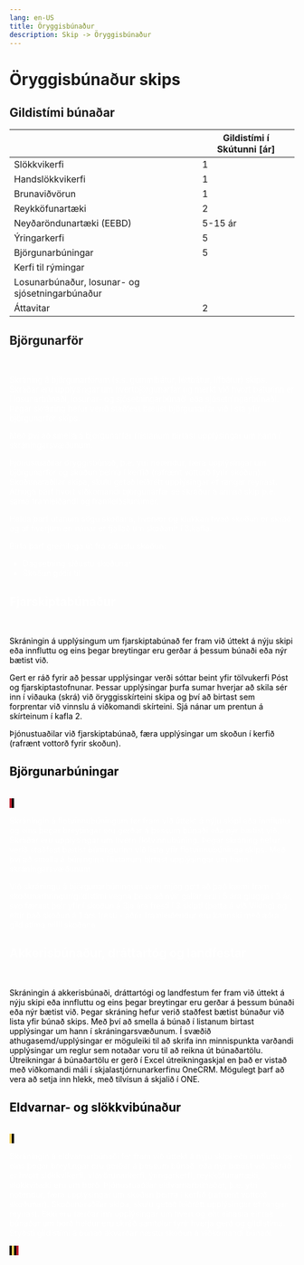 ```yaml
---
lang: en-US
title: Öryggisbúnaður
description: Skip -> Öryggisbúnaður
---
```


<!-- | ----------- | ----------- |
|-----------|-----------|
| ----------- | ----------- |
| ----------- | ----------- | -->

# Öryggisbúnaður skips


## Gildistími búnaðar


|      | Gildistími í Skútunni [ár] |
|-----------|-----------|
| Slökkvikerfi | 1 |
| Handslökkvikerfi | 1 |
| Brunaviðvörun | 1 |
| Reykköfunartæki | 2 |
| Neyðaröndunartæki (EEBD) | 5-15 ár |
| Ýringarkerfi | 5 |
| Björgunarbúningar | 5 |
| Kerfi til rýmingar	 |  |
| Losunarbúnaður, losunar- og sjósetningarbúnaður	 |  |
| Áttavitar | 2 |


		
		
		


<!-- ::::::::::::::::::::::::::::::::::::::::::: start::Björgunarför ::::::::::::::::::::::::::::::::::::::::::: -->
## Björgunarför
<br/>
<Badge text="Innri notandi" style="background: #84EAC8 !important; color: black;"/>
<Badge text="Þjónustuaðili öryggisbúnaðar" style="background: #BE1E2D !important; color: white; "/>
<Badge text="Skoðunaraðili" style="background: black; color: white;"/>

Skráning á björgunarförum (s.s. gúmmíbátur, léttbátur, lífbátur) skips. Skráðar eru upplýsingar um hvertbjörgunarfar og merkt við hvort báturinn er í losunarbúnaði, losunar- og sjósetningarbúnaði eða sjósetningarbúnaði. Þegar skráning hefur verið staðfest bætist björgunarfar við lista yfir björgunarför skips. 

Með því að smella á björgunarfar í listanum birtast upplýsingar um hann í skráningarsvæðunum.

Þjónustuaðilar öryggisbúnað, þ.e. ytri notendur, færa upplýsingar um björgunarför og skoðun þeirra í kerfið (rafrænt vottorð fyrir skoðun).
Skoðunaraðilar skipa, skulu getað leiðrétt upplýsingar ef rangar reynast.
Athuga þarf hvort viðkomandi björgunarfar sé skráður á annað skip þ.e. sama framleiðandi og framleiðslunúmer.

Halda þarf utanum sögu skoðana, hvenær og klukkan hvað skoðun er skráð og af hverjum en nánar er fjallað um skoðanir í 3.kafla. 

Birta þarf greinilega út frá síðustu skoðun:
- Dagsetning síðustu skoðunar
- Skoðun gildir til

<!-- ::::::::::::::::::::::::::::::::::::::::::: end::Björgunarför ::::::::::::::::::::::::::::::::::::::::::: -->




<!-- ::::::::::::::::::::::::::::::::::::::::::: start::Fjarskiptabúnaður ::::::::::::::::::::::::::::::::::::::::::: -->
## Fjarskiptabúnaður
<br/>
<Badge text="Innri notandi" style="background: #84EAC8 !important; color: black;"/>
<Badge text="Skráningaraðili fjarskiptabúnaðar" style="background: #F4D25A !important; color: black;"/>
<Badge text="Skoðunaraðili" style="background: black; color:"/>

Skráningin á upplýsingum um fjarskiptabúnað fer fram við úttekt á nýju skipi eða innfluttu og eins þegar breytingar eru gerðar á þessum búnaði eða nýr bætist við.  

Gert er ráð fyrir að þessar upplýsingar verði sóttar beint yfir tölvukerfi Póst og fjarskiptastofnunar.  Þessar upplýsingar þurfa sumar hverjar að skila sér inn í viðauka (skrá) við öryggisskírteini skipa og því að birtast sem forprentar við vinnslu á viðkomandi skírteini. Sjá nánar um prentun á skírteinum í kafla 2.

Þjónustuaðilar við fjarskiptabúnað, færa upplýsingar um skoðun í kerfið (rafrænt vottorð fyrir skoðun). 

<!-- ::::::::::::::::::::::::::::::::::::::::::: end::Fjarskiptabúnaður ::::::::::::::::::::::::::::::::::::::::::: -->




<!-- ::::::::::::::::::::::::::::::::::::::::::: start::Björgunarbúningar ::::::::::::::::::::::::::::::::::::::::::: -->
## Björgunarbúningar
<br/>
<Badge text="Innri notandi" style="background: #84EAC8 !important; color: black;"/>
<Badge text="Þjónustuaðili öryggisbúnaðar" style="background: #BE1E2D !important; color: white; padding: 0px 4px;"/>
<Badge text="Skoðunaraðili" style="background: black; color: white; padding: 0px 4px;"/>

Skráningin á flotvinnubúningum fer fram við úttekt á nýju skipi eða innfluttu og eins þegar breytingar eru gerðar á þessum búnaði eða nýr bætist við. Skráðar eru upplýsingar um hvern flotvinnubúning. Þegar skráning hefur verið staðfest bætist búningurinn við lista yfir flotvinnubúninga skips. Með því að smella á búninginn í listanum birtast upplýsingar um hann í skráningarsvæðunum

<Badge text="TODO" style="background: orange !important"/>

Við skráningu á björgunarbúningum væri mjög gott að það kæmi fram skoðunarhringur/gildistími vegna þess að nýir gallar eru í 5 ára glugga í 3 ár, svo færast þeir yfir í skoðun á 3ja ára fresti í 3 skipti (þetta á við Viking) og eftir það skoðun á 1 árs fresti - aðrir framleiðendur eru kannski með aðra gildistíma milli skoðana

<!-- ::::::::::::::::::::::::::::::::::::::::::: end::Björgunarbúningar ::::::::::::::::::::::::::::::::::::::::::: -->





## Akkerisbúnaður, dráttartóg og landfestar
<br/>
<Badge text="Innri notandi" style="background: #84EAC8 !important; color: black;"/>

Skráningin á akkerisbúnaði, dráttartógi og landfestum fer fram við úttekt á nýju skipi eða innfluttu og eins þegar breytingar eru gerðar á þessum búnaði eða nýr bætist við. Þegar skráning hefur verið staðfest bætist búnaður við lista yfir búnað skips. Með því að smella á búnað í listanum birtast upplýsingar um hann í skráningarsvæðunum.
Í svæðið athugasemd/upplýsingar er möguleiki til að skrifa inn minnispunkta varðandi upplýsingar um reglur sem notaðar voru til að reikna út búnaðartölu.
Útreikningar á búnaðartölu er gerð í Excel útreikningaskjal en það er vistað með viðkomandi máli í skjalastjórnunarkerfinu OneCRM.  Mögulegt þarf að vera að setja inn hlekk, með tilvísun á skjalið í ONE.


## Eldvarnar- og slökkvibúnaður
<br/>
<Badge text="Innri notandi" style="background: #84EAC8 !important; color: black;"/>
<Badge text="þjónustuaðili eldvarnarbúnaðar" style="background: #F4D25A !important; color: black; padding: 0px 4px;"/>
<Badge text="Skoðunaraðili" style="background: black; color: white; padding: 0px 4px;"/>

Skráningin á eldvarnarbúnaði fer fram við úttekt á nýju skipi eða innfluttu og eins þegar breytingar eru gerðar á þessum búnaði eða nýr bætist við. Skráð er hvort slökkvikerfi, viðvörunarkerfi, ýringarkerfi, reykköfunartæki, slökkvitæki eru um borð.
Þjónustuaðilar eldvarnarbúnaðar, þ.e. ytri notendur, færa upplýsingar um skoðun þeirra í kerfið (rafrænt vottorð skoðunar).
Skoðunaraðilar skipa, skulu getað leiðrétt upplýsingar ef rangar reynast.
Ekki eru færðar inn upplýsingar um hvert og eitt einasta eintak búnaðar um borð heldur eru skráð samtölur fyrir hverja gerð og gildistíma. Styðsti gildistími á búnað ákvarðar næstu skoðun á viðkomandi búnaði. 
